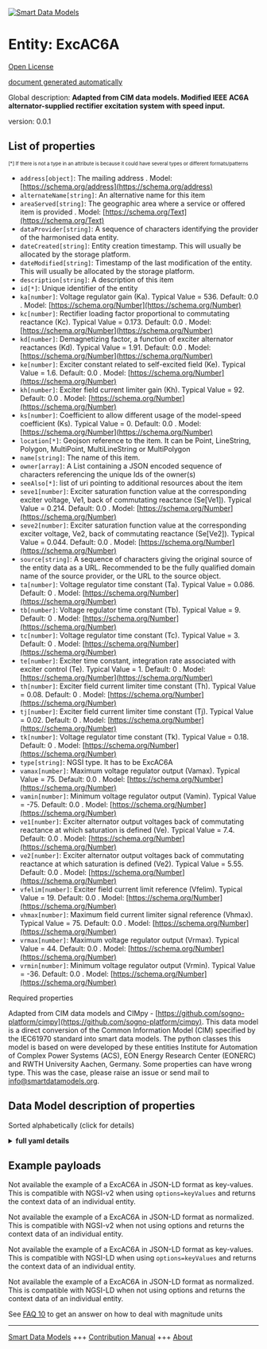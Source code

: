 <!-- 10-Header -->  
[![Smart Data Models](https://smartdatamodels.org/wp-content/uploads/2022/01/SmartDataModels_logo.png "Logo")](https://smartdatamodels.org)  
Entity: ExcAC6A  
===============<!-- /10-Header -->  
<!-- 15-License -->  
[Open License](https://github.com/smart-data-models//dataModel.EnergyCIM/blob/master/ExcAC6A/LICENSE.md)  
[document generated automatically](https://docs.google.com/presentation/d/e/2PACX-1vTs-Ng5dIAwkg91oTTUdt8ua7woBXhPnwavZ0FxgR8BsAI_Ek3C5q97Nd94HS8KhP-r_quD4H0fgyt3/pub?start=false&loop=false&delayms=3000#slide=id.gb715ace035_0_60)  
<!-- /15-License -->  
<!-- 20-Description -->  
Global description: **Adapted from CIM data models. Modified IEEE AC6A alternator-supplied rectifier excitation system with speed input.**  
version: 0.0.1  
<!-- /20-Description -->  
<!-- 30-PropertiesList -->  

## List of properties  

<sup><sub>[*] If there is not a type in an attribute is because it could have several types or different formats/patterns</sub></sup>  
- `address[object]`: The mailing address  . Model: [https://schema.org/address](https://schema.org/address)- `alternateName[string]`: An alternative name for this item  - `areaServed[string]`: The geographic area where a service or offered item is provided  . Model: [https://schema.org/Text](https://schema.org/Text)- `dataProvider[string]`: A sequence of characters identifying the provider of the harmonised data entity.  - `dateCreated[string]`: Entity creation timestamp. This will usually be allocated by the storage platform.  - `dateModified[string]`: Timestamp of the last modification of the entity. This will usually be allocated by the storage platform.  - `description[string]`: A description of this item  - `id[*]`: Unique identifier of the entity  - `ka[number]`: Voltage regulator gain (Ka).  Typical Value = 536. Default: 0.0  . Model: [https://schema.org/Number](https://schema.org/Number)- `kc[number]`: Rectifier loading factor proportional to commutating reactance (Kc).  Typical Value = 0.173. Default: 0.0  . Model: [https://schema.org/Number](https://schema.org/Number)- `kd[number]`: Demagnetizing factor, a function of exciter alternator reactances (Kd).  Typical Value = 1.91. Default: 0.0  . Model: [https://schema.org/Number](https://schema.org/Number)- `ke[number]`: Exciter constant related to self-excited field (Ke).  Typical Value = 1.6. Default: 0.0  . Model: [https://schema.org/Number](https://schema.org/Number)- `kh[number]`: Exciter field current limiter gain (Kh).  Typical Value = 92. Default: 0.0  . Model: [https://schema.org/Number](https://schema.org/Number)- `ks[number]`: Coefficient to allow different usage of the model-speed coefficient (Ks).  Typical Value = 0. Default: 0.0  . Model: [https://schema.org/Number](https://schema.org/Number)- `location[*]`: Geojson reference to the item. It can be Point, LineString, Polygon, MultiPoint, MultiLineString or MultiPolygon  - `name[string]`: The name of this item.  - `owner[array]`: A List containing a JSON encoded sequence of characters referencing the unique Ids of the owner(s)  - `seeAlso[*]`: list of uri pointing to additional resources about the item  - `seve1[number]`: Exciter saturation function value at the corresponding exciter voltage, Ve1, back of commutating reactance (Se[Ve1]).  Typical Value = 0.214. Default: 0.0  . Model: [https://schema.org/Number](https://schema.org/Number)- `seve2[number]`: Exciter saturation function value at the corresponding exciter voltage, Ve2, back of commutating reactance (Se[Ve2]).  Typical Value = 0.044. Default: 0.0  . Model: [https://schema.org/Number](https://schema.org/Number)- `source[string]`: A sequence of characters giving the original source of the entity data as a URL. Recommended to be the fully qualified domain name of the source provider, or the URL to the source object.  - `ta[number]`: Voltage regulator time constant (Ta).  Typical Value = 0.086. Default: 0  . Model: [https://schema.org/Number](https://schema.org/Number)- `tb[number]`: Voltage regulator time constant (Tb).  Typical Value = 9. Default: 0  . Model: [https://schema.org/Number](https://schema.org/Number)- `tc[number]`: Voltage regulator time constant (Tc).  Typical Value = 3. Default: 0  . Model: [https://schema.org/Number](https://schema.org/Number)- `te[number]`: Exciter time constant, integration rate associated with exciter control (Te).  Typical Value = 1. Default: 0  . Model: [https://schema.org/Number](https://schema.org/Number)- `th[number]`: Exciter field current limiter time constant (Th).  Typical Value = 0.08. Default: 0  . Model: [https://schema.org/Number](https://schema.org/Number)- `tj[number]`: Exciter field current limiter time constant (Tj).  Typical Value = 0.02. Default: 0  . Model: [https://schema.org/Number](https://schema.org/Number)- `tk[number]`: Voltage regulator time constant (Tk).  Typical Value = 0.18. Default: 0  . Model: [https://schema.org/Number](https://schema.org/Number)- `type[string]`: NGSI type. It has to be ExcAC6A  - `vamax[number]`: Maximum voltage regulator output (Vamax).  Typical Value = 75. Default: 0.0  . Model: [https://schema.org/Number](https://schema.org/Number)- `vamin[number]`: Minimum voltage regulator output (Vamin).  Typical Value = -75. Default: 0.0  . Model: [https://schema.org/Number](https://schema.org/Number)- `ve1[number]`: Exciter alternator output voltages back of commutating reactance at which saturation is defined (Ve).  Typical Value = 7.4. Default: 0.0  . Model: [https://schema.org/Number](https://schema.org/Number)- `ve2[number]`: Exciter alternator output voltages back of commutating reactance at which saturation is defined (Ve2).  Typical Value = 5.55. Default: 0.0  . Model: [https://schema.org/Number](https://schema.org/Number)- `vfelim[number]`: Exciter field current limit reference (Vfelim).  Typical Value = 19. Default: 0.0  . Model: [https://schema.org/Number](https://schema.org/Number)- `vhmax[number]`: Maximum field current limiter signal reference (Vhmax).  Typical Value = 75. Default: 0.0  . Model: [https://schema.org/Number](https://schema.org/Number)- `vrmax[number]`: Maximum voltage regulator output (Vrmax).  Typical Value = 44. Default: 0.0  . Model: [https://schema.org/Number](https://schema.org/Number)- `vrmin[number]`: Minimum voltage regulator output (Vrmin).  Typical Value = -36. Default: 0.0  . Model: [https://schema.org/Number](https://schema.org/Number)<!-- /30-PropertiesList -->  
<!-- 35-RequiredProperties -->  
Required properties  
<!-- /35-RequiredProperties -->  
<!-- 40-RequiredProperties -->  
Adapted from CIM data models and CIMpy - [https://github.com/sogno-platform/cimpy](https://github.com/sogno-platform/cimpy). This data model is a direct conversion of the Common Information Model (CIM) specified by the IEC61970 standard into smart data models. The python classes this model is based on were developed by these entities Institute for Automation of Complex Power Systems (ACS), EON Energy Research Center (EONERC) and RWTH University Aachen, Germany. Some properties can have wrong type. This was the case, please raise an issue or send mail to info@smartdatamodels.org.  
<!-- /40-RequiredProperties -->  
<!-- 50-DataModelHeader -->  
## Data Model description of properties  
Sorted alphabetically (click for details)  
<!-- /50-DataModelHeader -->  
<!-- 60-ModelYaml -->  
<details><summary><strong>full yaml details</strong></summary>    
```yaml  
ExcAC6A:    
  description: 'Adapted from CIM data models. Modified IEEE AC6A alternator-supplied rectifier excitation system with speed input.'    
  properties:    
    address:    
      description: 'The mailing address'    
      properties:    
        addressCountry:    
          description: 'Property. The country. For example, Spain. Model:''https://schema.org/addressCountry'''    
          type: string    
        addressLocality:    
          description: 'Property. The locality in which the street address is, and which is in the region. Model:''https://schema.org/addressLocality'''    
          type: string    
        addressRegion:    
          description: 'Property. The region in which the locality is, and which is in the country. Model:''https://schema.org/addressRegion'''    
          type: string    
        postOfficeBoxNumber:    
          description: 'Property. The post office box number for PO box addresses. For example, 03578. Model:''https://schema.org/postOfficeBoxNumber'''    
          type: string    
        postalCode:    
          description: 'Property. The postal code. For example, 24004. Model:''https://schema.org/https://schema.org/postalCode'''    
          type: string    
        streetAddress:    
          description: 'Property. The street address. Model:''https://schema.org/streetAddress'''    
          type: string    
      type: object    
      x-ngsi:    
        model: https://schema.org/address    
        type: Property    
    alternateName:    
      description: 'An alternative name for this item'    
      type: string    
      x-ngsi:    
        type: Property    
    areaServed:    
      description: 'The geographic area where a service or offered item is provided'    
      type: string    
      x-ngsi:    
        model: https://schema.org/Text    
        type: Property    
    dataProvider:    
      description: 'A sequence of characters identifying the provider of the harmonised data entity.'    
      type: string    
      x-ngsi:    
        type: Property    
    dateCreated:    
      description: 'Entity creation timestamp. This will usually be allocated by the storage platform.'    
      format: date-time    
      type: string    
      x-ngsi:    
        type: Property    
    dateModified:    
      description: 'Timestamp of the last modification of the entity. This will usually be allocated by the storage platform.'    
      format: date-time    
      type: string    
      x-ngsi:    
        type: Property    
    description:    
      description: 'A description of this item'    
      type: string    
      x-ngsi:    
        type: Property    
    id:    
      anyOf: &excac6a_-_properties_-_owner_-_items_-_anyof    
        - description: 'Property. Identifier format of any NGSI entity'    
          maxLength: 256    
          minLength: 1    
          pattern: ^[\w\-\.\{\}\$\+\*\[\]`|~^@!,:\\]+$    
          type: string    
        - description: 'Property. Identifier format of any NGSI entity'    
          format: uri    
          type: string    
      description: 'Unique identifier of the entity'    
      x-ngsi:    
        type: Property    
    ka:    
      description: 'Voltage regulator gain (Ka).  Typical Value = 536. Default: 0.0'    
      type: number    
      x-ngsi:    
        model: https://schema.org/Number    
        type: Property    
    kc:    
      description: 'Rectifier loading factor proportional to commutating reactance (Kc).  Typical Value = 0.173. Default: 0.0'    
      type: number    
      x-ngsi:    
        model: https://schema.org/Number    
        type: Property    
    kd:    
      description: 'Demagnetizing factor, a function of exciter alternator reactances (Kd).  Typical Value = 1.91. Default: 0.0'    
      type: number    
      x-ngsi:    
        model: https://schema.org/Number    
        type: Property    
    ke:    
      description: 'Exciter constant related to self-excited field (Ke).  Typical Value = 1.6. Default: 0.0'    
      type: number    
      x-ngsi:    
        model: https://schema.org/Number    
        type: Property    
    kh:    
      description: 'Exciter field current limiter gain (Kh).  Typical Value = 92. Default: 0.0'    
      type: number    
      x-ngsi:    
        model: https://schema.org/Number    
        type: Property    
    ks:    
      description: 'Coefficient to allow different usage of the model-speed coefficient (Ks).  Typical Value = 0. Default: 0.0'    
      type: number    
      x-ngsi:    
        model: https://schema.org/Number    
        type: Property    
    location:    
      description: 'Geojson reference to the item. It can be Point, LineString, Polygon, MultiPoint, MultiLineString or MultiPolygon'    
      oneOf:    
        - description: 'GeoProperty. Geojson reference to the item. Point'    
          properties:    
            bbox:    
              items:    
                type: number    
              minItems: 4    
              type: array    
            coordinates:    
              items:    
                type: number    
              minItems: 2    
              type: array    
            type:    
              enum:    
                - Point    
              type: string    
          required:    
            - type    
            - coordinates    
          title: 'GeoJSON Point'    
          type: object    
        - description: 'GeoProperty. Geojson reference to the item. LineString'    
          properties:    
            bbox:    
              items:    
                type: number    
              minItems: 4    
              type: array    
            coordinates:    
              items:    
                items:    
                  type: number    
                minItems: 2    
                type: array    
              minItems: 2    
              type: array    
            type:    
              enum:    
                - LineString    
              type: string    
          required:    
            - type    
            - coordinates    
          title: 'GeoJSON LineString'    
          type: object    
        - description: 'GeoProperty. Geojson reference to the item. Polygon'    
          properties:    
            bbox:    
              items:    
                type: number    
              minItems: 4    
              type: array    
            coordinates:    
              items:    
                items:    
                  items:    
                    type: number    
                  minItems: 2    
                  type: array    
                minItems: 4    
                type: array    
              type: array    
            type:    
              enum:    
                - Polygon    
              type: string    
          required:    
            - type    
            - coordinates    
          title: 'GeoJSON Polygon'    
          type: object    
        - description: 'GeoProperty. Geojson reference to the item. MultiPoint'    
          properties:    
            bbox:    
              items:    
                type: number    
              minItems: 4    
              type: array    
            coordinates:    
              items:    
                items:    
                  type: number    
                minItems: 2    
                type: array    
              type: array    
            type:    
              enum:    
                - MultiPoint    
              type: string    
          required:    
            - type    
            - coordinates    
          title: 'GeoJSON MultiPoint'    
          type: object    
        - description: 'GeoProperty. Geojson reference to the item. MultiLineString'    
          properties:    
            bbox:    
              items:    
                type: number    
              minItems: 4    
              type: array    
            coordinates:    
              items:    
                items:    
                  items:    
                    type: number    
                  minItems: 2    
                  type: array    
                minItems: 2    
                type: array    
              type: array    
            type:    
              enum:    
                - MultiLineString    
              type: string    
          required:    
            - type    
            - coordinates    
          title: 'GeoJSON MultiLineString'    
          type: object    
        - description: 'GeoProperty. Geojson reference to the item. MultiLineString'    
          properties:    
            bbox:    
              items:    
                type: number    
              minItems: 4    
              type: array    
            coordinates:    
              items:    
                items:    
                  items:    
                    items:    
                      type: number    
                    minItems: 2    
                    type: array    
                  minItems: 4    
                  type: array    
                type: array    
              type: array    
            type:    
              enum:    
                - MultiPolygon    
              type: string    
          required:    
            - type    
            - coordinates    
          title: 'GeoJSON MultiPolygon'    
          type: object    
      x-ngsi:    
        type: GeoProperty    
    name:    
      description: 'The name of this item.'    
      type: string    
      x-ngsi:    
        type: Property    
    owner:    
      description: 'A List containing a JSON encoded sequence of characters referencing the unique Ids of the owner(s)'    
      items:    
        anyOf: *excac6a_-_properties_-_owner_-_items_-_anyof    
        description: 'Property. Unique identifier of the entity'    
      type: array    
      x-ngsi:    
        type: Property    
    seeAlso:    
      description: 'list of uri pointing to additional resources about the item'    
      oneOf:    
        - items:    
            format: uri    
            type: string    
          minItems: 1    
          type: array    
        - format: uri    
          type: string    
      x-ngsi:    
        type: Property    
    seve1:    
      description: 'Exciter saturation function value at the corresponding exciter voltage, Ve1, back of commutating reactance (Se[Ve1]).  Typical Value = 0.214. Default: 0.0'    
      type: number    
      x-ngsi:    
        model: https://schema.org/Number    
        type: Property    
    seve2:    
      description: 'Exciter saturation function value at the corresponding exciter voltage, Ve2, back of commutating reactance (Se[Ve2]).  Typical Value = 0.044. Default: 0.0'    
      type: number    
      x-ngsi:    
        model: https://schema.org/Number    
        type: Property    
    source:    
      description: 'A sequence of characters giving the original source of the entity data as a URL. Recommended to be the fully qualified domain name of the source provider, or the URL to the source object.'    
      type: string    
      x-ngsi:    
        type: Property    
    ta:    
      description: 'Voltage regulator time constant (Ta).  Typical Value = 0.086. Default: 0'    
      type: number    
      x-ngsi:    
        model: https://schema.org/Number    
        type: Property    
    tb:    
      description: 'Voltage regulator time constant (Tb).  Typical Value = 9. Default: 0'    
      type: number    
      x-ngsi:    
        model: https://schema.org/Number    
        type: Property    
    tc:    
      description: 'Voltage regulator time constant (Tc).  Typical Value = 3. Default: 0'    
      type: number    
      x-ngsi:    
        model: https://schema.org/Number    
        type: Property    
    te:    
      description: 'Exciter time constant, integration rate associated with exciter control (Te).  Typical Value = 1. Default: 0'    
      type: number    
      x-ngsi:    
        model: https://schema.org/Number    
        type: Property    
    th:    
      description: 'Exciter field current limiter time constant (Th).  Typical Value = 0.08. Default: 0'    
      type: number    
      x-ngsi:    
        model: https://schema.org/Number    
        type: Property    
    tj:    
      description: 'Exciter field current limiter time constant (Tj).  Typical Value = 0.02. Default: 0'    
      type: number    
      x-ngsi:    
        model: https://schema.org/Number    
        type: Property    
    tk:    
      description: 'Voltage regulator time constant (Tk).  Typical Value = 0.18. Default: 0'    
      type: number    
      x-ngsi:    
        model: https://schema.org/Number    
        type: Property    
    type:    
      description: 'NGSI type. It has to be ExcAC6A'    
      enum:    
        - ExcAC6A    
      type: string    
      x-ngsi:    
        type: Property    
    vamax:    
      description: 'Maximum voltage regulator output (Vamax).  Typical Value = 75. Default: 0.0'    
      type: number    
      x-ngsi:    
        model: https://schema.org/Number    
        type: Property    
    vamin:    
      description: 'Minimum voltage regulator output (Vamin).  Typical Value = -75. Default: 0.0'    
      type: number    
      x-ngsi:    
        model: https://schema.org/Number    
        type: Property    
    ve1:    
      description: 'Exciter alternator output voltages back of commutating reactance at which saturation is defined (Ve).  Typical Value = 7.4. Default: 0.0'    
      type: number    
      x-ngsi:    
        model: https://schema.org/Number    
        type: Property    
    ve2:    
      description: 'Exciter alternator output voltages back of commutating reactance at which saturation is defined (Ve2).  Typical Value = 5.55. Default: 0.0'    
      type: number    
      x-ngsi:    
        model: https://schema.org/Number    
        type: Property    
    vfelim:    
      description: 'Exciter field current limit reference (Vfelim).  Typical Value = 19. Default: 0.0'    
      type: number    
      x-ngsi:    
        model: https://schema.org/Number    
        type: Property    
    vhmax:    
      description: 'Maximum field current limiter signal reference (Vhmax).  Typical Value = 75. Default: 0.0'    
      type: number    
      x-ngsi:    
        model: https://schema.org/Number    
        type: Property    
    vrmax:    
      description: 'Maximum voltage regulator output (Vrmax).  Typical Value = 44. Default: 0.0'    
      type: number    
      x-ngsi:    
        model: https://schema.org/Number    
        type: Property    
    vrmin:    
      description: 'Minimum voltage regulator output (Vrmin).  Typical Value = -36. Default: 0.0'    
      type: number    
      x-ngsi:    
        model: https://schema.org/Number    
        type: Property    
  required: []    
  type: object    
  x-derived-from: ""    
  x-disclaimer: 'Redistribution and use in source and binary forms, with or without modification, are permitted  provided that the license conditions are met. Copyleft (c) 2021 Contributors to Smart Data Models Program'    
  x-license-url: https://github.com/smart-data-models/dataModel.EnergyCIM/blob/master/ExcAC6A/LICENSE.md    
  x-model-schema: https://smart-data-models.github.io/dataModels.CIMEnergyClasses/ExcAC6A/schema.json    
  x-model-tags: ""    
  x-version: 0.0.1    
```  
</details>    
<!-- /60-ModelYaml -->  
<!-- 70-MiddleNotes -->  
<!-- /70-MiddleNotes -->  
<!-- 80-Examples -->  
## Example payloads    
Not available the example of a ExcAC6A in JSON-LD format as key-values. This is compatible with NGSI-v2 when  using `options=keyValues` and returns the context data of an individual entity.  
Not available the example of a ExcAC6A in JSON-LD format as normalized. This is compatible with NGSI-v2 when not using options and returns the context data of an individual entity.  
Not available the example of a ExcAC6A in JSON-LD format as key-values. This is compatible with NGSI-LD when  using `options=keyValues` and returns the context data of an individual entity.  
Not available the example of a ExcAC6A in JSON-LD format as normalized. This is compatible with NGSI-LD when not using options and returns the context data of an individual entity.  
<!-- /80-Examples -->  
<!-- 90-FooterNotes -->  
<!-- /90-FooterNotes -->  
<!-- 95-Units -->  
See [FAQ 10](https://smartdatamodels.org/index.php/faqs/) to get an answer on how to deal with magnitude units  
<!-- /95-Units -->  
<!-- 97-LastFooter -->  
---  
[Smart Data Models](https://smartdatamodels.org) +++ [Contribution Manual](https://bit.ly/contribution_manual) +++ [About](https://bit.ly/Introduction_SDM)<!-- /97-LastFooter -->  
